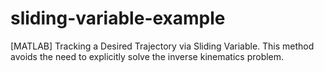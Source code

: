 # sliding-variable-example
[MATLAB] Tracking a Desired Trajectory via Sliding Variable. This method avoids the need to explicitly solve the inverse kinematics problem.
